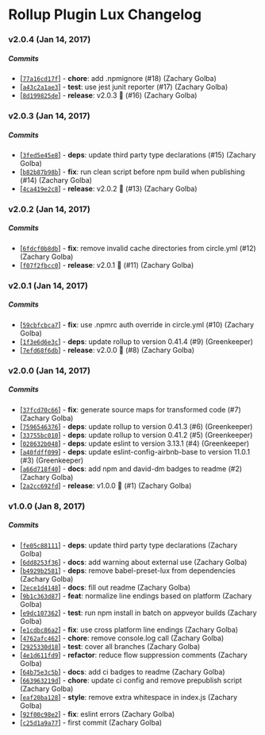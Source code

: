 # Rollup Plugin Lux Changelog

### v2.0.4 (Jan 14, 2017)

##### Commits

*   [[`77a16cd17f`](https://github.com/postlight/rollup-plugin-lux/commit/77a16cd17f)] - **chore**: add .npmignore (#18) (Zachary Golba)
*   [[`a43c2a1ae3`](https://github.com/postlight/rollup-plugin-lux/commit/a43c2a1ae3)] - **test**: use jest junit reporter (#17) (Zachary Golba)
*   [[`8d199825de`](https://github.com/postlight/rollup-plugin-lux/commit/8d199825de)] - **release**: v2.0.3 🔧 (#16) (Zachary Golba)

### v2.0.3 (Jan 14, 2017)

##### Commits

*   [[`3fed5e45e8`](https://github.com/postlight/rollup-plugin-lux/commit/3fed5e45e8)] - **deps**: update third party type declarations (#15) (Zachary Golba)
*   [[`b82b87b98b`](https://github.com/postlight/rollup-plugin-lux/commit/b82b87b98b)] - **fix**: run clean script before npm build when publishing (#14) (Zachary Golba)
*   [[`4ca419e2c8`](https://github.com/postlight/rollup-plugin-lux/commit/4ca419e2c8)] - **release**: v2.0.2 🔧 (#13) (Zachary Golba)

### v2.0.2 (Jan 14, 2017)

##### Commits

*   [[`6fdcf0b8db`](https://github.com/postlight/rollup-plugin-lux/commit/6fdcf0b8db)] - **fix**: remove invalid cache directories from circle.yml (#12) (Zachary Golba)
*   [[`f07f2fbcc0`](https://github.com/postlight/rollup-plugin-lux/commit/f07f2fbcc0)] - **release**: v2.0.1 🔧 (#11) (Zachary Golba)

### v2.0.1 (Jan 14, 2017)

##### Commits

*   [[`59cbfcbca7`](https://github.com/postlight/rollup-plugin-lux/commit/59cbfcbca7)] - **fix**: use .npmrc auth override in circle.yml (#10) (Zachary Golba)
*   [[`1f3e6d6e3c`](https://github.com/postlight/rollup-plugin-lux/commit/1f3e6d6e3c)] - **deps**: update rollup to version 0.41.4 (#9) (Greenkeeper)
*   [[`7efd68f6db`](https://github.com/postlight/rollup-plugin-lux/commit/7efd68f6db)] - **release**: v2.0.0 🎉 (#8) (Zachary Golba)

### v2.0.0 (Jan 14, 2017)

##### Commits

*   [[`37fcd70c66`](https://github.com/postlight/rollup-plugin-lux/commit/37fcd70c66)] - **fix**: generate source maps for transformed code (#7) (Zachary Golba)
*   [[`7596546376`](https://github.com/postlight/rollup-plugin-lux/commit/7596546376)] - **deps**: update rollup to version 0.41.3 (#6) (Greenkeeper)
*   [[`33755bc010`](https://github.com/postlight/rollup-plugin-lux/commit/33755bc010)] - **deps**: update rollup to version 0.41.2 (#5) (Greenkeeper)
*   [[`028632b048`](https://github.com/postlight/rollup-plugin-lux/commit/028632b048)] - **deps**: update eslint to version 3.13.1 (#4) (Greenkeeper)
*   [[`a40fdff099`](https://github.com/postlight/rollup-plugin-lux/commit/a40fdff099)] - **deps**: update eslint-config-airbnb-base to version 11.0.1 (#3) (Greenkeeper)
*   [[`a66d718f40`](https://github.com/postlight/rollup-plugin-lux/commit/a66d718f40)] - **docs**: add npm and david-dm badges to readme (#2) (Zachary Golba)
*   [[`2a2cc692fd`](https://github.com/postlight/rollup-plugin-lux/commit/2a2cc692fd)] - **release**: v1.0.0 🎉 (#1) (Zachary Golba)

### v1.0.0 (Jan 8, 2017)

##### Commits

*   [[`fe05c88111`](https://github.com/postlight/rollup-plugin-lux/commit/fe05c88111)] - **deps**: update third party type declarations (Zachary Golba)
*   [[`6dd8253f36`](https://github.com/postlight/rollup-plugin-lux/commit/6dd8253f36)] - **docs**: add warning about external use (Zachary Golba)
*   [[`b4929b2581`](https://github.com/postlight/rollup-plugin-lux/commit/b4929b2581)] - **deps**: remove babel-preset-lux from dependencies (Zachary Golba)
*   [[`2ece1d4148`](https://github.com/postlight/rollup-plugin-lux/commit/2ece1d4148)] - **docs**: fill out readme (Zachary Golba)
*   [[`9b1c363d87`](https://github.com/postlight/rollup-plugin-lux/commit/9b1c363d87)] - **feat**: normalize line endings based on platform (Zachary Golba)
*   [[`e9dc107362`](https://github.com/postlight/rollup-plugin-lux/commit/e9dc107362)] - **test**: run npm install in batch on appveyor builds (Zachary Golba)
*   [[`e1cdbc86a2`](https://github.com/postlight/rollup-plugin-lux/commit/e1cdbc86a2)] - **fix**: use cross platform line endings (Zachary Golba)
*   [[`4762afc462`](https://github.com/postlight/rollup-plugin-lux/commit/4762afc462)] - **chore**: remove console.log call (Zachary Golba)
*   [[`2925330d18`](https://github.com/postlight/rollup-plugin-lux/commit/2925330d18)] - **test**: cover all branches (Zachary Golba)
*   [[`4e1d611fd9`](https://github.com/postlight/rollup-plugin-lux/commit/4e1d611fd9)] - **refactor**: reduce flow suppression comments (Zachary Golba)
*   [[`64b75e3c5b`](https://github.com/postlight/rollup-plugin-lux/commit/64b75e3c5b)] - **docs**: add ci badges to readme (Zachary Golba)
*   [[`663963219d`](https://github.com/postlight/rollup-plugin-lux/commit/663963219d)] - **chore**: update ci config and remove prepublish script (Zachary Golba)
*   [[`eaf20ba128`](https://github.com/postlight/rollup-plugin-lux/commit/eaf20ba128)] - **style**: remove extra whitespace in index.js (Zachary Golba)
*   [[`92f00c98e2`](https://github.com/postlight/rollup-plugin-lux/commit/92f00c98e2)] - **fix**: eslint errors (Zachary Golba)
*   [[`c25d1a9a77`](https://github.com/postlight/rollup-plugin-lux/commit/c25d1a9a77)] - first commit (Zachary Golba)
